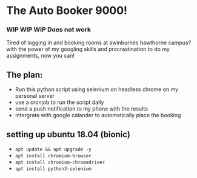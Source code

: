 # The Auto Booker 9000!

### WIP WIP WIP Does not work

Tired of logging in and booking rooms at swinburnes hawthorne campus?
with the power of my googling skills and procrastination to do my assignments, now you can!

## The plan:
* Run this python script using selenium on headless chrome on my personal server
* use a cronjob to run the script daily
* send a push notification to my phone with the results
* intergrate with google calander to automatically place the booking

## setting up ubuntu 18.04 (bionic)
* ```apt update && apt upgrade -y```
* ```apt install chromium-browser```
* ```apt install chromium-chromedriver```
* ```apt install python3-selenium```